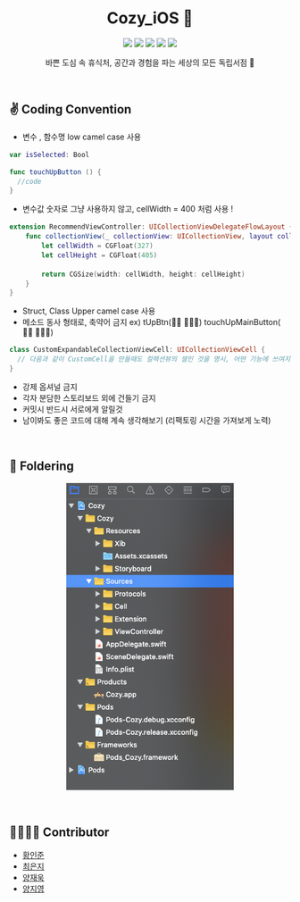 <h1 align="center"> Cozy_iOS 📗 </h1>

<p align="center">
  <img src="https://img.shields.io/badge/SOPT-blue" />
  <img src="https://img.shields.io/badge/cozy-green" />
  <img src="https://img.shields.io/badge/swift-5-orange" />
  <img src="https://img.shields.io/badge/Xcode-11.5-blue" />
  <img src="https://img.shields.io/badge/cocoapods-1.9.3-pink" />   
</p>

<p align="center">
  바쁜 도심 속 휴식처, 공간과 경험을 파는 세상의 모든 독립서점 🌱
</p>

<br/>

## ✌️ Coding Convention
- 변수 , 함수명 low camel case 사용

```swift
var isSelected: Bool 
```

```swift
func touchUpButton () {
  //code
}
```

- 변수값 숫자로 그냥 사용하지 않고, cellWidth = 400 처럼 사용 !

```swift
extension RecommendViewController: UICollectionViewDelegateFlowLayout {
    func collectionView(_ collectionView: UICollectionView, layout collectionViewLayout: UICollectionViewLayout, sizeForItemAt indexPath: IndexPath) -> CGSize {
        let cellWidth = CGFloat(327)
        let cellHeight = CGFloat(405)
      
        return CGSize(width: cellWidth, height: cellHeight)
    }
}
```

- Struct, Class Upper camel case 사용
- 메소드 동사 형태로, 축약어 금지 ex) tUpBtn(🙅🏻  🙅🏻‍♀️) touchUpMainButton( 🙆🏻 🙆🏻‍♂️)

```swift
class CustomExpandableCollectionViewCell: UICollectionViewCell {
  // 다음과 같이 CustomCell을 만들때도 컬렉션뷰의 셀인 것을 명시, 어떤 기능에 쓰여지는 셀인지 명시
}
```

- 강제 옵셔널 금지
- 각자 분담한 스토리보드 외에 건들기 금지
- 커밋시 반드시 서로에게 알릴것
- 남이봐도 좋은 코드에 대해 계속 생각해보기 (리팩토링 시간을 가져보게 노력)

<br/>

## 📁 Foldering

<p align="center">
  <img src="./Readme-images/foldering.png" width="300"/>
</p>

<br/>

## 👩‍👩‍👦‍👦 Contributor

- [황인준](https://github.com/iJoom)
- [최은지](https://github.com/ChoiEunji0114)
- [양재욱](https://github.com/didwodnr123)
- [양지영](https://github.com/yangg0228)
